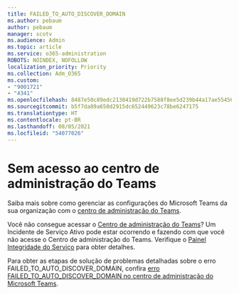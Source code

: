 ```yaml
---
title: FAILED_TO_AUTO_DISCOVER_DOMAIN
ms.author: pebaum
author: pebaum
manager: scotv
ms.audience: Admin
ms.topic: article
ms.service: o365-administration
ROBOTS: NOINDEX, NOFOLLOW
localization_priority: Priority
ms.collection: Adm_O365
ms.custom:
- "9001721"
- "4341"
ms.openlocfilehash: 8487e50c89edc2130419d722b7588f8ee5d239b44a17ae55456ee2fc3442181e
ms.sourcegitcommit: b5f7da89a650d2915dc652449623c78be6247175
ms.translationtype: HT
ms.contentlocale: pt-BR
ms.lasthandoff: 08/05/2021
ms.locfileid: "54077026"
---
```

# <a name="no-access-to-teams-admin-center"></a>Sem acesso ao centro de administração do Teams

Saiba mais sobre como gerenciar as configurações do Microsoft Teams da sua organização com o [centro de administração do Teams](https://docs.microsoft.com/microsoftteams/enable-features-office-365).

Você não consegue acessar o [Centro de administração do Teams](https://docs.microsoft.com/microsoftteams/enable-features-office-365)? Um Incidente de Serviço Ativo pode estar ocorrendo e fazendo com que você não acesse o Centro de administração do Teams. Verifique o [Painel Integridade do Serviço](https://status.office365.com/) para obter detalhes.

Para obter as etapas de solução de problemas detalhadas sobre o erro FAILED_TO_AUTO_DISCOVER_DOMAIN, confira [erro FAILED_TO_AUTO_DISCOVER_DOMAIN no centro de administração do Microsoft Teams](https://docs.microsoft.com/microsoftteams/troubleshoot/teams-administration/failed-to-auto-discover-domain-error-teams-admin-center).
